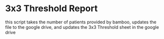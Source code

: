 # 3x3 Threshold Report

this script takes the number of patients provided by bamboo, updates the file to the google drive, and updates the 3x3 Threshold sheet in the google drive
